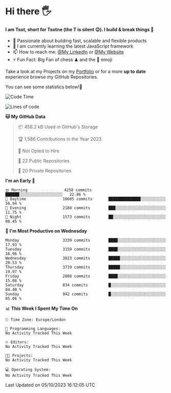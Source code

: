 # Hi there :raised_hand_with_fingers_splayed:
#### I am Tsot, short for Tsotne (the T is silent :wink:). I build & break things :space_invader:
- :telescope: Passionate about building fast, scalable and flexible products
- :seedling: I am currently learning the latest JavaScript framework 
- :mailbox: How to reach me: [@My LinkedIn](https://www.linkedin.com/in/tsotne-gvadzabia/) or [@My Website](https://tsotne.co.uk/contact)
- :zap: Fun Fact: Big Fan of chess ♟ and the 👾 emoji

Take a look at my Projects on my [Portfolio](https://tsotne.co.uk/) or for a more **up to date** experience browse my GitHub Repositories.

You can see some statistics below!:space_invader:
<!--START_SECTION:waka-->
![Code Time](http://img.shields.io/badge/Code%20Time-761%20hrs%202%20mins-blue)

![Lines of code](https://img.shields.io/badge/From%20Hello%20World%20I%27ve%20Written-7.8%20million%20lines%20of%20code-blue)

**🐱 My GitHub Data** 

> 📦 458.2 kB Used in GitHub's Storage 
 > 
> 🏆 1,586 Contributions in the Year 2023
 > 
> 🚫 Not Opted to Hire
 > 
> 📜 22 Public Repositories 
 > 
> 🔑 20 Private Repositories 
 > 
**I'm an Early 🐤** 

```text
🌞 Morning                4258 commits        ██████░░░░░░░░░░░░░░░░░░░   22.86 % 
🌆 Daytime                10605 commits       ██████████████░░░░░░░░░░░   56.94 % 
🌃 Evening                2188 commits        ███░░░░░░░░░░░░░░░░░░░░░░   11.75 % 
🌙 Night                  1573 commits        ██░░░░░░░░░░░░░░░░░░░░░░░   08.45 % 
```
📅 **I'm Most Productive on Wednesday** 

```text
Monday                   3339 commits        ████░░░░░░░░░░░░░░░░░░░░░   17.93 % 
Tuesday                  3159 commits        ████░░░░░░░░░░░░░░░░░░░░░   16.96 % 
Wednesday                3823 commits        █████░░░░░░░░░░░░░░░░░░░░   20.53 % 
Thursday                 3719 commits        █████░░░░░░░░░░░░░░░░░░░░   19.97 % 
Friday                   2808 commits        ████░░░░░░░░░░░░░░░░░░░░░   15.08 % 
Saturday                 834 commits         █░░░░░░░░░░░░░░░░░░░░░░░░   04.48 % 
Sunday                   942 commits         █░░░░░░░░░░░░░░░░░░░░░░░░   05.06 % 
```


📊 **This Week I Spent My Time On** 

```text
🕑︎ Time Zone: Europe/London

💬 Programming Languages: 
No Activity Tracked This Week

🔥 Editors: 
No Activity Tracked This Week

🐱‍💻 Projects: 
No Activity Tracked This Week

💻 Operating System: 
No Activity Tracked This Week
```


 Last Updated on 05/10/2023 16:12:05 UTC
<!--END_SECTION:waka-->
